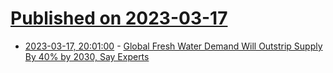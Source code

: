 # [Published on 2023-03-17](index.md)

* [2023-03-17, 20:01:00](https://science.slashdot.org/story/23/03/17/175225/global-fresh-water-demand-will-outstrip-supply-by-40-by-2030-say-experts?utm_source=rss1.0mainlinkanon&utm_medium=feed) - [Global Fresh Water Demand Will Outstrip Supply By 40% by 2030, Say Experts](https://science.slashdot.org/story/23/03/17/175225/global-fresh-water-demand-will-outstrip-supply-by-40-by-2030-say-experts?utm_source=rss1.0mainlinkanon&utm_medium=feed)
